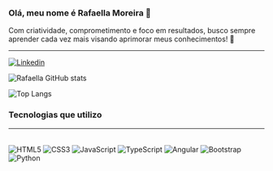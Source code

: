 ### Olá, meu nome é Rafaella Moreira 👋
Com criatividade, comprometimento e foco em resultados, busco sempre aprender cada vez mais visando aprimorar meus conhecimentos! 🚀
<hr>

[![Linkedin](https://img.shields.io/badge/LinkedIn-0077B5?style=for-the-badge&logo=linkedin&logoColor=white)](https://www.linkedin.com/in/rafaella-moreira-75084a239/)

![Rafaella GitHub stats](https://github-readme-stats.vercel.app/api?username=rafaella0320&theme=jolly&show_icons=true)

![Top Langs](https://github-readme-stats.vercel.app/api/top-langs/?username=rafaella0320&theme=jolly)

### Tecnologias que utilizo
<hr>
<div style="display: inline-block"><br>
<img target="_blank" align="center" alt="HTML5" src="https://img.shields.io/badge/HTML5-E34F26?style=for-the-badge&logo=html5&logoColor=white">
<img target="_blank" align="center" alt="CSS3" src="https://img.shields.io/badge/CSS3-1572B6?style=for-the-badge&logo=css3&logoColor=white">
<img target="_blank" align="center" alt="JavaScript" src="https://img.shields.io/badge/JavaScript-F7DF1E?style=for-the-badge&logo=javascript&logoColor=black">
<img target="_blank" align="center" alt="TypeScript" src="https://img.shields.io/badge/TypeScript-007ACC?style=for-the-badge&logo=typescript&logoColor=white">
<img target="_blank" align="center" alt="Angular" src="https://img.shields.io/badge/Angular-DD0031?style=for-the-badge&logo=angular&logoColor=white">
<img target="_blank" align="center" alt="Bootstrap" src="https://img.shields.io/badge/Bootstrap-563D7C?style=for-the-badge&logo=bootstrap&logoColor=white">
<img target="_blank" align="center" alt="Python" src="https://img.shields.io/badge/Python-14354C?style=for-the-badge&logo=python&logoColor=white">
</div>
